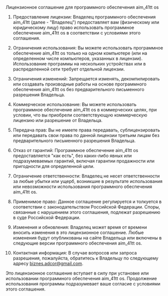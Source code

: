 Лицензионное соглашение для программного обеспечения aim_41tt os

1. Предоставление лицензии: Владелец программного обеспечения aim_41tt (далее - "Владелец") предоставляет вам (физическому или юридическому лицу) право использовать программное обеспечение aim_41tt os в соответствии с условиями этого соглашения.

2. Ограничения использования: Вы можете использовать программное обеспечение aim_41tt os только на одном компьютере (или на определенном числе компьютеров, указанных в лицензии). Использование программы на нескольких устройствах или в распределенной сети требует отдельной лицензии.

3. Ограничения изменений: Запрещается изменять, декомпилировать или создавать производные работы на основе программного обеспечения aim_41tt os без предварительного письменного разрешения Владельца.

4. Коммерческое использование: Вы можете использовать программное обеспечение aim_41tt os в коммерческих целях, при условии, что вы приобрели соответствующую коммерческую лицензию или разрешение от Владельца.

5. Передача прав: Вы не имеете права передавать, сублицензировать или передавать свои права по данной лицензии третьим лицам без предварительного письменного разрешения Владельца.

6. Отказ от гарантий: Программное обеспечение aim_41tt os предоставляется "как есть", без каких-либо явных или подразумеваемых гарантий, включая гарантии продажности или пригодности для определенной цели.

7. Ограничение ответственности: Владелец не несет ответственности за любые убытки или ущерб, возникшие в результате использования или невозможности использования программного обеспечения aim_41tt os.

8. Применимое право: Данное соглашение регулируется и толкуется в соответствии с законодательством Российской Федерации. Споры, связанные с нарушением этого соглашения, подлежат разрешению в суде Российской Федерации.

9. Изменения и обновления: Владелец может время от времени вносить изменения в это лицензионное соглашение. Любые изменения будут опубликованы на сайте Владельца или включены в следующие версии программного обеспечения aim_41tt os.

10. Контактная информация: В случае вопросов или запроса разрешения, пожалуйста, обратитесь к Владельцу по следующему адресу biznes.adcor@gmail.com.

Это лицензионное соглашение вступает в силу при установке или использовании программного обеспечения aim_41tt os. Продолжение использования программы подразумевает ваше согласие с условиями этого соглашения.
